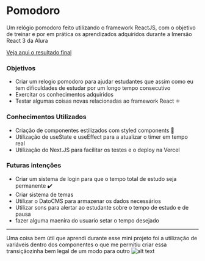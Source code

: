 # Pomodoro

Um relógio pomodoro feito utilizando o framework ReactJS, com o objetivo de treinar e por em prática os aprendizados adquiridos durante a Imersão React 3 da Alura

[Veja aqui o resultado final](https://relochinho.vercel.app)


### Objetivos
* Criar um relogio pomodoro para ajudar estudantes que assim como eu tem dificuldades de estudar por um longo tempo consecutivo
* Exercitar os conhecimentos adquiridos
* Testar algumas coisas novas relacionadas ao framework React :atom_symbol:

### Conhecimentos Utilizados
* Criação de componentes estilizados com styled components :nail_care:
* Utilização de useState e useEffect para a atualizar o timer em tempo real
* Utilização do Next.JS para facilitar os testes e o deploy na Vercel

### Futuras intenções
* Criar um sistema de login para que o tempo total de estudo seja permanente ✔️
* Criar sistema de temas
* Utilizar o DatoCMS para armazenar os dados necessários
* Utilizar sons para alertar ao estudante sobre o tempo de estudo e de pausa
* fazer alguma maenira do usuario setar o tempo desejado

___

Uma coisa bem útil que aprendi durante esse mini projeto foi a utilização de variáveis dentro dos componentes o que me permitiu criar essa transiçãozinha bem legal de um modo para outro
![alt text](https://i.imgur.com/W4rWuIE.gif)


